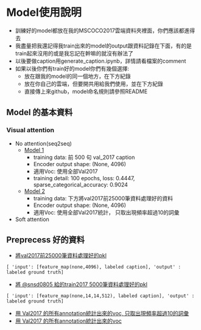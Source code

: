 # Model使用說明
* 訓練好的model都放在我的MSCOCO2017雲端資料夾裡面，你們應該都進得去
* 我盡量把我還記得我train出來的model的output跟資料記錄在下面，有的是train起來沒用的或是我忘記在幹嘛的就沒有辦法了
* 以後要做caption用generate_caption.ipynb，詳情請看檔案的comment
* 如果以後你們有train好的model你們有幾個選擇:
  * 放在跟我的model的同一個地方，在下方紀錄
  * 放在你自己的雲端，但要開共用給我們使用，並在下方紀錄
  * 直接傳上來github，model命名規則請參照README
## Model 的基本資料
### Visual attention
* No attention(seq2seq)
  * [Model 1](https://drive.google.com/file/d/1HS_-59ZPN-iFfhbZcXKBOc2O57YHE7L_/view?usp=sharing) 
    * training data: 前 500 句 val_2017 caption
    * Encoder output shape: (None, 4096)
    * 適用Voc: 使用全部Val2017
    * training detail: 100 epochs, loss: 0.4447, sparse_categorical_accuracy: 0.9024
  * [Model 2](https://drive.google.com/file/d/1--a87SVWD326r5raOMyRO-EusW9puaph/view?usp=sharing)
    * training data: 下方將val2017前25000筆資料處理好的資料
    * Encoder output shape: (None, 4096)
    * 適用Voc: 使用全部Val2017統計， 只取出現頻率超過10的詞彙
* Soft attention
## Preprecess 好的資料
* [將val2017前25000筆資料處理好的pkl](https://drive.google.com/file/d/1mwQO6DgW_KFJvKQMlQb4bZWoXmx_igoT/view?usp=sharing)
```
[ 'input': [feature_map(none,4096), labeled caption], 'output' : labeled ground truth]
```
* [將 @snsd0805 給的train2017 5000筆資料處理好的pkl](https://drive.google.com/file/d/1--RoXq8R3fQMLkM1VNvCKA6m2NOHfwJJ/view?usp=sharing)
```
[ 'input': [feature_map(none,14,14,512), labeled caption], 'output' : labeled ground truth]
```
* [用 Val2017 的所有annotation統計出來的voc, 只取出現頻率超過10的詞彙](https://drive.google.com/file/d/1uIbj_PhQBxa7-YTwkwj7Wlr4TfeFCHeM/view?usp=sharing)
* [用 Val2017 的所有annotation統計出來的voc](https://drive.google.com/file/d/1VcbEhK8XmsmtJy8gCtuqn70XF_7Z3HV4/view?usp=sharing)
